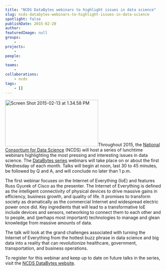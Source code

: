 ```yaml
---
title: "NCDS DataBytes webinars to highlight issues in data science"
slug: ncds-databytes-webinars-to-highlight-issues-in-data-science
spotlight: false
publishDate: 2015-02-20
author: 
featuredImage: null
groups:
    - 
projects:
    - 
people:
    - 
teams: 
    - 
collaborations:
    - ncds
tags:
    - []
---
```

<a href="http://data2discovery.org/databytes-webinars/" target="_blank"><img class="alignright wp-image-14453 size-medium" src="http://renci.org/wp-content/uploads/2015/02/Screen-Shot-2015-02-13-at-1.34.58-PM-300x150.png" alt="Screen Shot 2015-02-13 at 1.34.58 PM" width="300" height="150" /></a>Throughout 2015, the <a href="http://data2discovery.org/" target="_blank">National Consortium for Data Science</a> (NCDS) will host a series of lunchtime webinars highlighting the most pressing and interesting issues in data science. The <a href="http://data2discovery.org/databytes-webinars/" target="_blank">DataBytes series</a> webinars will take place on or about the first Wednesday of each month. Talks will begin at noon, last 30 to 45 minutes, be followed by Q and A, and will conclude no later than 1 p.m.

<!--more-->

The first webinar focuses on the Internet of Everything (IoE) and features Russ Gyurek of Cisco as the presenter. The Internet of Everything is defined as the intelligent connectivity of physical devices to drive massive gains in efficiency, business growth, and quality of life. It promises to transform society as dramatically as the commercial Internet and widespread electric power once did. Key ingredients that will lead to a transformative IoE include devices and sensors, networking to connect them to each other and to people, and (perhaps most important) technologies to manage and glean knowledge from massive amounts of data.

The talk will look at the grand challenges associated with turning the Internet of Everything from the hottest buzz phrase in data science and big data into a reality that can revolutionize healthcare, government, transportation, and business operations.

To register for this webinar and keep up to date on future talks in the series, visit the <a href="http://data2discovery.org/databytes-webinars/" target="_blank">NCDS DataBytes website</a>.
